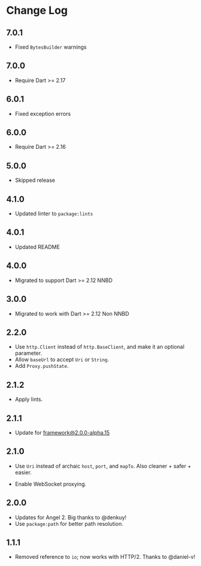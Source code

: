 # Change Log

## 7.0.1

* Fixed `BytesBuilder` warnings

## 7.0.0

* Require Dart >= 2.17

## 6.0.1

* Fixed exception errors

## 6.0.0

* Require Dart >= 2.16

## 5.0.0

* Skipped release

## 4.1.0

* Updated linter to `package:lints`

## 4.0.1

* Updated README

## 4.0.0

* Migrated to support Dart >= 2.12 NNBD

## 3.0.0

* Migrated to work with Dart >= 2.12 Non NNBD

## 2.2.0

* Use `http.Client` instead of `http.BaseClient`, and make it an
optional parameter.
* Allow `baseUrl` to accept `Uri` or `String`.
* Add `Proxy.pushState`.

## 2.1.2

* Apply lints.

## 2.1.1

* Update for framework@2.0.0-alpha.15

## 2.1.0

* Use `Uri` instead of archaic `host`, `port`, and `mapTo`. Also cleaner + safer + easier.

* Enable WebSocket proxying.

## 2.0.0

* Updates for Angel 2. Big thanks to @denkuy!
* Use `package:path` for better path resolution.

## 1.1.1

* Removed reference to `io`; now works with HTTP/2. Thanks to @daniel-v!

